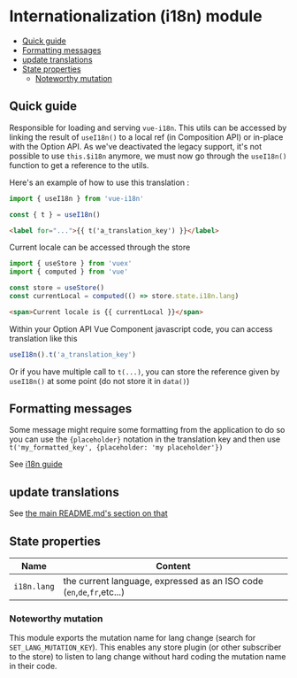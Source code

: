 # Internationalization (i18n) module

- [Quick guide](#quick-guide)
- [Formatting messages](#formatting-messages)
- [update translations](#update-translations)
- [State properties](#state-properties)
  - [Noteworthy mutation](#noteworthy-mutation)

## Quick guide

Responsible for loading and serving `vue-i18n`. This utils can be accessed by linking the result of `useI18n()`
to a local ref (in Composition API) or in-place with the Option API. As we've deactivated the legacy support,
it's not possible to use `this.$i18n` anymore, we must now go through the `useI18n()` function to
get a reference to the utils.

Here's an example of how to use this translation :

```javascript
import { useI18n } from 'vue-i18n'

const { t } = useI18n()
```

```html
<label for="...">{{ t('a_translation_key') }}</label>
```

Current locale can be accessed through the store

```javascript
import { useStore } from 'vuex'
import { computed } from 'vue'

const store = useStore()
const currentLocal = computed(() => store.state.i18n.lang)
```

```html
<span>Current locale is {{ currentLocal }}</span>
```

Within your Option API Vue Component javascript code, you can access translation like this

```javascript
useI18n().t('a_translation_key')
```

Or if you have multiple call to `t(...)`, you can store the reference given by `useI18n()` at some point (do not store it in `data()`)

## Formatting messages

Some message might require some formatting from the application to do so you can use the `{placeholder}` notation in the translation key and then use `t('my_formatted_key', {placeholder: 'my placeholder'})`

See [i18n guide](https://kazupon.github.io/vue-i18n/guide/formatting.html)

## update translations

See [the main README.md's section on that](../../../../../CONTRIBUTING.md#tooling-for-translation-update)

## State properties

| Name        | Content                                                                |
| ----------- | ---------------------------------------------------------------------- |
| `i18n.lang` | the current language, expressed as an ISO code (`en`,`de`,`fr`,etc...) |

### Noteworthy mutation

This module exports the mutation name for lang change (search for `SET_LANG_MUTATION_KEY`). This enables any store plugin (or other subscriber to the store) to listen to lang change without hard coding the mutation name in their code.
